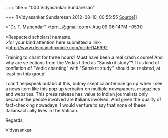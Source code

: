 +++
title = "000 Vidyasankar Sundaresan"

+++
[[Vidyasankar Sundaresan	2012-08-10, 00:55:55 [Source](https://groups.google.com/g/bvparishat/c/gNHHWBdpTb4)]]



\>"Dr. T. Mahendar" \<[tpm...@gmail.com]()\> Aug 09 06:14PM +0530

\>Respected scholars! namaste.  
\>for your kind attention here submitted a link-  
\><http://www.deccanchronicle.com/node/146992>  
  
Training to chant for three hours? Must have been a real crash course! And why are selections from the Vedas titled as "Sanskrit study"? This kind of conflation of "Vedic chanting" with "Sanskrit study" should be resisted, at least on this group!



I can't helpspeak outabout this, butmy skepticalantennae go up when I see a news item like this pop up verbatim on multiple newspapers, magazines and websites. This press release has value to Indian journalists only because the people involved are Italians involved. And given the quality of fact-checking nowadays, I would venture to say that none of these Italiansactually lives in the Vatican.



Regards,

Vidyasankar

